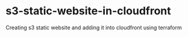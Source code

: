 # s3-static-website-in-cloudfront
Creating s3 static website and adding it into cloudfront using terraform
